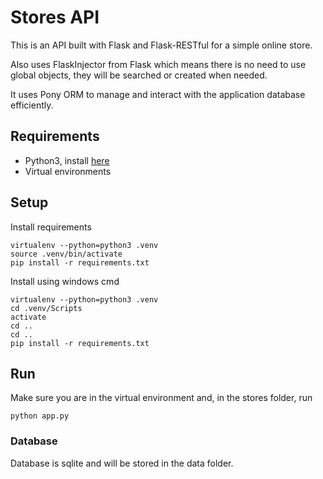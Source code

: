# Stores API
This is an API built with Flask and Flask-RESTful for a simple online store.

Also uses FlaskInjector from Flask which means there is no need to use global objects, they will be searched or created when needed.

It uses Pony ORM to manage and interact with the application database efficiently.

## Requirements
- Python3, install [here](https://www.python.org/downloads/)
- Virtual environments

## Setup
Install requirements
```
virtualenv --python=python3 .venv
source .venv/bin/activate
pip install -r requirements.txt
```
Install using windows cmd
```
virtualenv --python=python3 .venv
cd .venv/Scripts
activate
cd ..
cd ..
pip install -r requirements.txt
```

## Run
Make sure you are in the virtual environment and, in the stores folder, run
```
python app.py
```

### Database
Database is sqlite and will be stored in the data folder.
